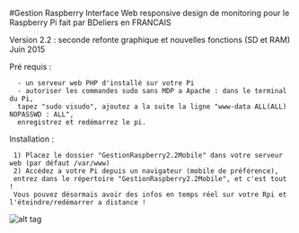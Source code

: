#Gestion Raspberry
Interface Web responsive design de monitoring pour le Raspberry Pi fait par BDeliers en FRANCAIS

Version 2.2 : seconde refonte graphique et nouvelles fonctions (SD et RAM)
Juin 2015

Pré requis :

      - un serveur web PHP d'installé sur votre Pi
      - autoriser les commandes sudo sans MDP a Apache : dans le terminal du Pi, 
      tapez "sudo visudo", ajoutez a la suite la ligne "www-data ALL(ALL) NOPASSWD : ALL", 
      enregistrez et redémarrez le pi.

Installation :

     1) Placez le dossier "GestionRaspberry2.2Mobile" dans votre serveur web (par défaut /var/www)
     2) Accédez a votre Pi depuis un navigateur (mobile de préférence), 
     entrez dans le répertoire "GestionRaspberry2.2Mobile", et c'est tout !
     Vous pouvez désormais avoir des infos en temps réel sur votre Rpi et l'éteindre/redémarrer a distance !
     
![alt tag](https://raw.githubusercontent.com/BDeliers/GestionRaspberry/master/screenshots.png)
